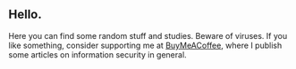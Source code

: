 ## Hello.
Here you can find some random stuff and studies. Beware of viruses.
If you like something, consider supporting me at [BuyMeACoffee](https://www.buymeacoffee.com/corvo/), where I publish some articles on information security in general.
